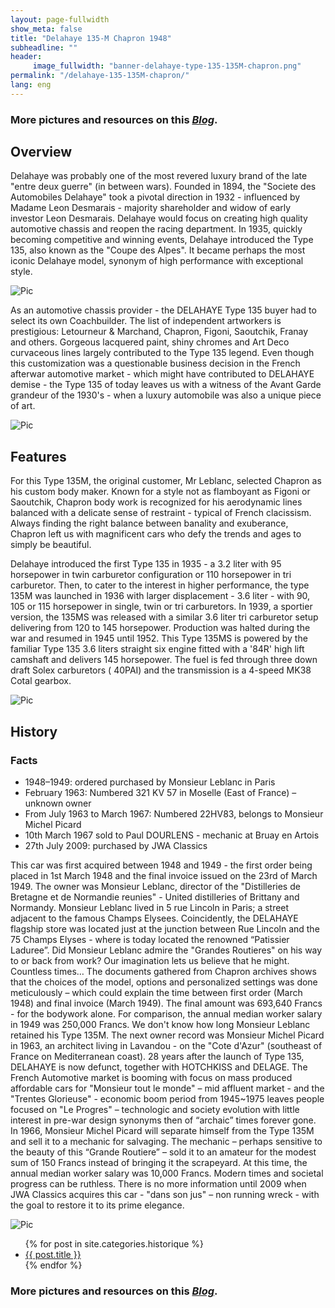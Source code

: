 ```yaml
---
layout: page-fullwidth
show_meta: false
title: "Delahaye 135-M Chapron 1948"
subheadline: ""
header:
     image_fullwidth: "banner-delahaye-type-135-135M-chapron.png"
permalink: "/delahaye-135-135M-chapron/"
lang: eng
---
```


### More pictures and resources on this [*Blog*](https://delahaye135m801025.blogspot.com/).

## Overview

Delahaye was probably one of the most revered luxury brand of the late "entre deux guerre" (in between wars). Founded in 1894, the "Societe des Automobiles Delahaye" took a pivotal direction in 1932 - influenced by Madame Leon Desmarais - majority shareholder and widow of early investor Leon Desmarais. Delahaye would focus on creating high quality automotive chassis and reopen the racing department. In 1935, quickly becoming competitive and winning events, Delahaye introduced the Type 135, also known as the "Coupe des Alpes". It became perhaps the most iconic Delahaye model, synonym of high performance with exceptional style.

![Pic](/images/p-delahaye-135-chapron/delahaye-type-135-135M-chapron-1.jpg)

As an automotive chassis provider - the DELAHAYE Type 135 buyer had to select its own Coachbuilder. The list of independent artworkers is prestigious: Letourneur & Marchand, Chapron, Figoni, Saoutchik, Franay and others. Gorgeous lacquered paint, shiny chromes and Art Deco curvaceous lines largely contributed to the Type 135 legend. Even though this customization was a questionable business decision in the French afterwar automotive market - which might have contributed to DELAHAYE demise - the Type 135 of today leaves us with a witness of the Avant Garde grandeur of the 1930's - when a luxury automobile was also a unique piece of art.

![Pic](/images/p-delahaye-135-chapron/delahaye-type-135-135M-chapron-2.jpg)

## Features
For this Type 135M, the original customer, Mr Leblanc, selected Chapron as his custom body maker. Known for a style not as flamboyant as Figoni or Saoutchik, Chapron body work is recognized for his aerodynamic lines balanced with a delicate sense of restraint - typical of French clacissism. Always finding the right balance between banality and exuberance, Chapron left us with magnificent cars who defy the trends and ages to simply be beautiful.

Delahaye introduced the first Type 135 in 1935 - a 3.2 liter with 95 horsepower in twin carburetor configuration or 110 horsepower in tri carburetor. Then, to cater to the interest in higher performance, the type 135M was launched in 1936 with larger displacement - 3.6 liter - with 90, 105 or 115 horsepower in single, twin or tri carburetors.
In 1939, a sportier version, the 135MS was released with a similar 3.6 liter tri carburetor setup delivering from 120 to 145 horsepower. Production was halted during the war and resumed in 1945 until 1952.  This Type 135MS is powered by the familiar Type 135 3.6 liters straight six engine fitted with a '84R'  high lift camshaft and delivers 145 horsepower. The fuel is fed through three down draft Solex carburetors ( 40PAI) and the transmission is a 4-speed MK38 Cotal gearbox.

![Pic](/images/p-delahaye-135-chapron/delahaye-type-135-135M-chapron-4.jpg)

## History
### Facts
- 1948–1949: ordered purchased by Monsieur Leblanc in Paris
- February 1963: Numbered 321 KV 57 in Moselle (East of France) – unknown owner
- From July 1963 to March 1967: Numbered 22HV83, belongs to Monsieur Michel Picard
- 10th March 1967 sold to Paul DOURLENS - mechanic at Bruay en Artois
- 27th July 2009: purchased by JWA Classics

This car was first acquired between 1948 and 1949 - the first order being placed in 1st March 1948 and the final invoice issued on the 23rd of March 1949. The owner was Monsieur Leblanc, director of the "Distilleries de Bretagne et de Normandie reunies" - United distilleries of Brittany and Normandy.
Monsieur Leblanc lived in 5 rue Lincoln in Paris; a street adjacent to the famous Champs Elysees. Coincidently, the DELAHAYE flagship store was located just at the junction between Rue Lincoln and the 75 Champs Elyses - where is today located the renowned “Patissier Laduree”. Did Monsieur Leblanc admire the "Grandes Routieres" on his way to or back from work? Our imagination lets us believe that he might. Countless times…
The documents gathered from Chapron archives shows that the choices of the model, options and personalized settings was done meticulously – which could explain the time between first order (March 1948) and final invoice (March 1949). The final amount was 693,640 Francs - for the bodywork alone. For comparison, the annual median worker salary in 1949 was 250,000 Francs.
We don't know how long Monsieur Leblanc retained his Type 135M. The next owner record was Monsieur Michel Picard in 1963, an architect living in Lavandou - on the "Cote d'Azur" (southeast of France on Mediterranean coast). 28 years after the launch of Type 135, DELAHAYE is now defunct, together with HOTCHKISS and DELAGE. The French Automotive market is booming with focus on mass produced affordable cars for "Monsieur tout le monde" – mid affluent market - and the "Trentes Glorieuse" - economic boom period from 1945~1975 leaves people focused on "Le Progres" – technologic and society evolution with little interest in pre-war design synonyms then of “archaic” times forever gone.
In 1966, Monsieur Michel Picard will separate himself from the Type 135M and sell it to a mechanic for salvaging. The mechanic – perhaps sensitive to the beauty of this “Grande Routiere” – sold it to an amateur for the modest sum of 150 Francs instead of bringing it the scrapeyard. At this time, the annual median worker salary was 10,000 Francs. Modern times and societal progress can be ruthless.
There is no more information until 2009 when JWA Classics acquires this car - "dans son jus" – non running wreck - with the goal to restore it to its prime elegance.

![Pic](/images/p-delahaye-135-chapron/delahaye-type-135-135M-chapron-3.jpg)

<ul>
    {% for post in site.categories.historique %}
    <li><a href="{{ site.url }}{{ site.baseurl }}{{ post.url }}">{{ post.title }}</a></li>
    {% endfor %}
</ul>

### More pictures and resources on this [*Blog*](https://delahaye135m801025.blogspot.com/).
